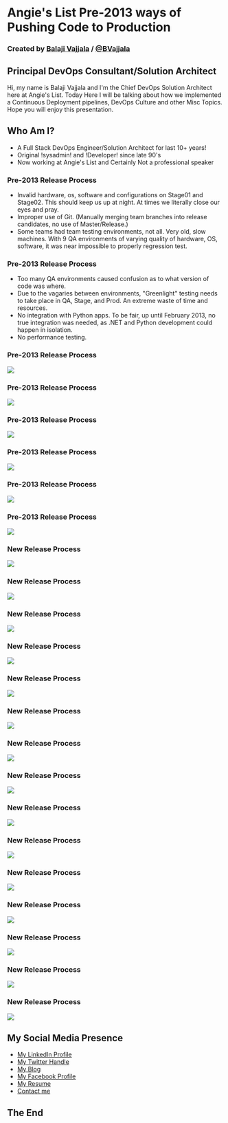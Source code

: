 # Angie's List Pre-2013 ways of Pushing Code to Production

### Created by [Balaji Vajjala](https://bvajjala.github.io) / [@BVajjala](https://twitter.com/Bvajjala)


## Principal DevOps Consultant/Solution Architect

  Hi, my name is Balaji Vajjala and I'm the Chief DevOps Solution Architect here at Angie's List. Today  Here I will be talking about how we implemented a Continuous Deployment pipelines, DevOps Culture and other Misc Topics.
  Hope you will enjoy this presentation.


## Who Am I?

* A Full Stack DevOps Engineer/Solution Architect for last 10+ years!
* Original !sysadmin! and !Developer! since late 90's 
* Now working at Angie's List and Certainly Not a professional speaker


### Pre-2013 Release Process

* Invalid hardware, os, software and configurations on Stage01 and Stage02. This should keep us up at night. At times we literally close our eyes and pray.
* Improper use of Git. (Manually merging team branches into release candidates, no use of Master/Release.)
* Some teams had team testing environments, not all. Very old, slow machines. With 9 QA environments of varying quality of hardware, OS, software, it was near impossible to properly regression test.


### Pre-2013 Release Process

* Too many QA environments caused confusion as to what version of code was where. 
* Due to the vagaries between environments, "Greenlight" testing needs to take place in QA, Stage, and Prod. An extreme waste of time and resources.
* No integration with Python apps. To be fair, up until February 2013, no true integration was needed, as .NET and Python development could happen in isolation.
* No performance testing.


### Pre-2013 Release Process
![](images1/Slide01.png)


### Pre-2013 Release Process
![](images1/Slide03.png)


### Pre-2013 Release Process
![](images1/Slide04.png)


### Pre-2013 Release Process
![](images1/Slide10.png)


### Pre-2013 Release Process
![](images1/Slide11.png)


### Pre-2013 Release Process
![](images1/Slide13.png)


### New Release Process
![](images1/CIJenkins.png)


### New Release Process
![](images1/Code2Prod.png)


### New Release Process
![](images1/CodeComplete.1.png)


### New Release Process
![](images1/CodeComplete.png)


### New Release Process
![](images1/Master2UAT.1.png)


### New Release Process
![](images1/Master2UAT.png)


### New Release Process
![](images1/Stage2Prod.1.png)


### New Release Process
![](images1/Stage2Prod.png)


### New Release Process
![](images1/StageGL.png)


### New Release Process
![](images1/TAT.1.png)


### New Release Process
![](images1/TAT.png)


### New Release Process
![](images1/UAT.png)


### New Release Process
![](images1/pyramid.1.png)


### New Release Process
![](images1/pyramid.2.png)


### New Release Process
![](images1/pyramid.png)


## My Social Media Presence

  * [My LinkedIn Profile](https://www.linkedin.com/in/bvajjala)
  * [My Twitter Handle](https://twitter.com/Bvajjala)
  * [My Blog](https://bvajjala.github.io/)
  * [My Facebook Profile](https://www.facebook.com/bvajjala)
  * [My Resume](https://bvajjala.github.io/about/resume/)
  * [Contact me](mailto:bvajjala@gmail.com)


## The End
